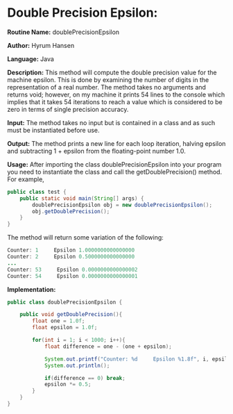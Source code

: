 # Double Precision Epsilon:

**Routine Name:** doublePrecisionEpsilon

**Author:** Hyrum Hansen

**Language:** Java

**Description:** This method will compute the double precision value for the machine epsilon. This is done by examining the number of digits in the representation of a real number. The method takes no arguments and returns void; however, on my machine it prints 54 lines to the console which implies that it takes 54 iterations to reach a value which is considered to be zero in terms of single precision accuracy.

**Input:** The method takes no input but is contained in a class and as such must be instantiated before use. 

**Output:** The method prints a new line for each loop iteration, halving epsilon and subtracting 1 + epsilon from the floating-point number 1.0.

**Usage:** After importing the class doublePrecisionEpsilon into your program you need to instantiate the class and call the getDoublePrecision() method. For example,

```java
public class test {
    public static void main(String[] args) {
        doublePrecisionEpsilon obj = new doublePrecisionEpsilon();
        obj.getDoublePrecision();
    }
}
```

The method will return some variation of the following:

```java
Counter: 1     Epsilon 1.0000000000000000
Counter: 2     Epsilon 0.5000000000000000
...
Counter: 53     Epsilon 0.0000000000000002
Counter: 54     Epsilon 0.0000000000000001
```

**Implementation:**

```java
public class doublePrecisionEpsilon {

    public void getDoublePrecision(){
        float one = 1.0f;
        float epsilon = 1.0f;

        for(int i = 1; i < 1000; i++){
            float difference = one - (one + epsilon);

            System.out.printf("Counter: %d     Epsilon %1.8f", i, epsilon);
            System.out.println();

            if(difference == 0) break;
            epsilon *= 0.5;
        }
    }
}
```
